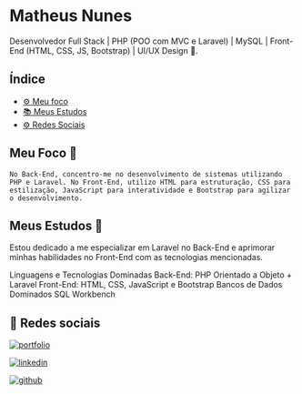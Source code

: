 # Matheus Nunes
Desenvolvedor Full Stack | PHP (POO com MVC e Laravel) | MySQL | Front-End (HTML, CSS, JS, Bootstrap) | UI/UX Design  🚀.

## Índice
- [⚙️ Meu foco](#Meu-Foco)
- [📚 Meus Estudos](#Meus-Estudos)
- [⚙️ Redes Sociais](#Redes-Sociais)

## Meu Foco 🔧
```
No Back-End, concentro-me no desenvolvimento de sistemas utilizando PHP e Laravel. No Front-End, utilizo HTML para estruturação, CSS para estilização, JavaScript para interatividade e Bootstrap para agilizar o desenvolvimento.
```

## Meus Estudos 🌱
Estou dedicado a me especializar em Laravel no Back-End e aprimorar minhas habilidades no Front-End com as tecnologias mencionadas.

Linguagens e Tecnologias Dominadas
Back-End: PHP Orientado a Objeto + Laravel
Front-End: HTML, CSS, JavaScript e Bootstrap
Bancos de Dados Dominados
SQL Workbench

## 🔗 Redes sociais

[![portfolio](https://img.shields.io/badge/my_portfolio-000?style=for-the-badge&logo=ko-fi&logoColor=white)](https://www.notion.so/Matheus-Nunes-Portfolio-552c8fe01c4c42fd94a05fa9b4ca4460)

[![linkedin](https://img.shields.io/badge/linkedin-0A66C2?style=for-the-badge&logo=linkedin&logoColor=white)](https://www.linkedin.com/in/matheus-nunes-6b8366200/)

[![github](https://img.shields.io/badge/github-000000?style=for-the-badge&logo=github)](https://github.com/0XxMxX0)

